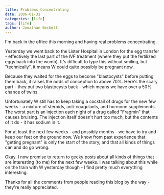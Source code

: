 ```yaml
---
title: Problems Concentrating
date: 2006-01-31
categories: [life]
tags: [life]
author: Jonathan Beckett
---
```


I'm back in the office this morning and having real problems concentrating.

Yesterday we went back to the Lister Hospital in London for the egg transfer - effectively the last part of the IVF treatment (where they put the fertilized eggs back into the womb). It's difficult to type this without smiling, but "technically", it means W could quite possibly be pregnant now.

Because they waited for the eggs to become "blastocysts" before putting them back, it raises the odds of conception to above 70%. Here's the scary part - they put two blastocysts back - which means we have over a 50% chance of twins.

Unfortunately W still has to keep taking a cocktail of drugs for the new few weeks - a mixture of steroids, anti-coagulants, and hormone supplements. The worst part is an injection each night of a drug called "Fragmin" that causes bruising. The injection itself doesn't hurt too much, but the contents of it do - it has sodium in it.

For at least the next few weeks - and possibly months - we have to try and keep our feet on the ground now. We know from past experience that "getting pregnant" is only the start of the story, and that all kinds of things can and do go wrong.

Okay. I now promise to return to geeky posts about all kinds of things that are interesting (to me) for the next few weeks. I was talking about this while on the train with W yesterday though - I find pretty much everything interesting.

Thanks for all the comments from people reading this blog by the way - they're really appreciated.